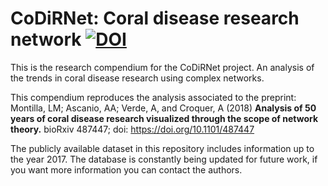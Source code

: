 # CoDiRNet: Coral disease research network [![DOI](https://zenodo.org/badge/133414419.svg)](https://zenodo.org/badge/latestdoi/133414419)



This is the research compendium for the CoDiRNet project. An analysis of the trends in coral disease research using complex networks.

This compendium reproduces the analysis associated to the preprint: Montilla, LM; Ascanio, AA; Verde, A, and Croquer, A (2018) **Analysis of 50 years of coral disease research visualized through the scope of network theory.** bioRxiv 487447; doi: https://doi.org/10.1101/487447

The publicly available dataset in this repository includes information up to the year 2017. The database is constantly being updated for future work, if you want more information you can contact the authors.
